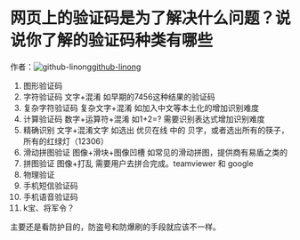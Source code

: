 # 网页上的验证码是为了解决什么问题？说说你了解的验证码种类有哪些

作者：![github-linong](https://avatars.githubusercontent.com/u/30680461?s=80&u=b2980c6c1dd2b5e1d2b7d86f04f86057df580d1d&v=4)[github-linong](https://github/github-linong)

  1. 图形验证码
  2. 字符验证码 文字+混淆 如早期的7456这种结果的验证码
  3. 复杂字符验证码 复杂文字+混淆 如加入中文等本土化的增加识别难度
  4. 计算验证码 数字+运算符+混淆 如1+2=? 需要识别表达式增加识别难度
  5. 精确识别 文字+混淆文字 如选出 优贝在线 中的 贝字，或者选出所有的筷子，所有的红绿灯（12306）
  6. 滑动拼图验证 图像+滑块+图像凹槽 如常见的滑动拼图，提供商有易盾之类的
  7. 拼图验证 图像+打乱 需要用户去拼合完成。teamviewer 和 google
  8. 物理验证
  9. 手机短信验证码
  10. 手机语音验证码
  11. k宝、将军令？



主要还是看防护目的，防盗号和防爆刷的手段就应该不一样。
